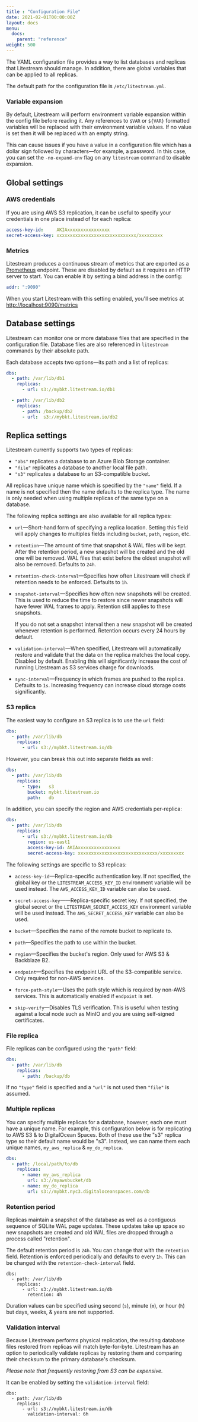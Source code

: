 ```yaml
---
title : "Configuration File"
date: 2021-02-01T00:00:00Z
layout: docs
menu:
  docs:
    parent: "reference"
weight: 500
---
```


The YAML configuration file provides a way to list databases and replicas that
Litestream should manage. In addition, there are global variables that can be
applied to all replicas.

The default path for the configuration file is `/etc/litestream.yml`.

### Variable expansion

By default, Litestream will perform environment variable expansion within the
config file before reading it. Any references to `$VAR` or `${VAR}` formatted
variables will be replaced with their environment variable values. If no value
is set then it will be replaced with an empty string.

This can cause issues if you have a value in a configuration file which has a
dollar sign followed by characters—for example, a password. In this case, you
can set the `-no-expand-env` flag on any `litestream` command to disable
expansion.


## Global settings

### AWS credentials

If you are using AWS S3 replication, it can be useful to specify your
credentials in one place instead of for each replica:

```yaml
access-key-id:     AKIAxxxxxxxxxxxxxxxx
secret-access-key: xxxxxxxxxxxxxxxxxxxxxxxxxxxxxx/xxxxxxxxx
```


### Metrics

Litestream produces a continuous stream of metrics that are exported as a
[Prometheus](https://prometheus.io/) endpoint. These are disabled by default
as it requires an HTTP server to start. You can enable it by setting a bind
address in the config:

```yaml
addr: ":9090"
```

When you start Litestream with this setting enabled, you'll see metrics at
[http://localhost:9090/metrics](http://localhost:9090/metrics)



## Database settings

Litestream can monitor one or more database files that are specified in the
configuration file. Database files are also referenced in `litestream` commands
by their absolute path.

Each database accepts two options—its path and a list of replicas:

```yaml
dbs:
  - path: /var/lib/db1
    replicas:
      - url: s3://mybkt.litestream.io/db1

  - path: /var/lib/db2
    replicas:
      - path: /backup/db2
      - url:  s3://mybkt.litestream.io/db2
```


## Replica settings

Litestream currently supports two types of replicas:

- `"abs"` replicates a database to an Azure Blob Storage container.
- `"file"` replicates a database to another local file path.
- `"s3"` replicates a database to an S3-compatible bucket.

All replicas have unique name which is specified by the `"name"` field. If a
name is not specified then the name defaults to the replica type. The name is
only needed when using multiple replicas of the same type on a database.

The following replica settings are also available for all replica types:

- `url`—Short-hand form of specifying a replica location. Setting this field
  will apply changes to multiples fields including `bucket`, `path`, `region`, etc.

- `retention`—The amount of time that snapshot & WAL files will be kept. After
  the retention period, a new snapshot will be created and the old one will be
  removed. WAL files that exist before the oldest snapshot will also be removed.
  Defaults to `24h`.

- `retention-check-interval`—Specifies how often Litestream will check if
  retention needs to be enforced. Defaults to `1h`.

- `snapshot-interval`—Specifies how often new snapshots will be created. This is
  used to reduce the time to restore since newer snapshots will have fewer WAL
  frames to apply. Retention still applies to these snapshots.

  If you do not set a snapshot interval then a new snapshot will be created
  whenever retention is performed. Retention occurs every 24 hours by default.


- `validation-interval`—When specified, Litestream will automatically restore
  and validate that the data on the replica matches the local copy. Disabled by
  default. Enabling this will significantly increase the cost of running
  Litestream as S3 services charge for downloads.

- `sync-interval`—Frequency in which frames are pushed to the replica. Defaults
  to `1s`. Increasing frequency can increase cloud storage costs significantly.


### S3 replica

The easiest way to configure an S3 replica is to use the `url` field:

```yaml
dbs:
  - path: /var/lib/db
    replicas:
      - url: s3://mybkt.litestream.io/db
```

However, you can break this out into separate fields as well:

```yaml
dbs:
  - path: /var/lib/db
    replicas:
      - type:   s3
        bucket: mybkt.litestream.io
        path:   db
```

In addition, you can specify the region and AWS credentials per-replica:

```yaml
dbs:
  - path: /var/lib/db
    replicas:
      - url: s3://mybkt.litestream.io/db
        region: us-east1
        access-key-id: AKIAxxxxxxxxxxxxxxxx
        secret-access-key: xxxxxxxxxxxxxxxxxxxxxxxxxxxxxx/xxxxxxxxx
```

The following settings are specific to S3 replicas:

- `access-key-id`—Replica-specific authentication key. If not specified, the
  global key or the `LITESTREAM_ACCESS_KEY_ID` environment variable will be used
  instead. The `AWS_ACCESS_KEY_ID` variable can also be used.

- `secret-access-key`——Replica-specific secret key. If not specified, the global
  secret or the `LITESTREAM_SECRET_ACCESS_KEY` environment variable will be used
  instead. The `AWS_SECRET_ACCESS_KEY` variable can also be used.

- `bucket`—Specifies the name of the remote bucket to replicate to.

- `path`—Specifies the path to use within the bucket.

- `region`—Specifies the bucket's region. Only used for AWS S3 & Backblaze B2.

- `endpoint`—Specifies the endpoint URL of the S3-compatible service. Only
  required for non-AWS services.

- `force-path-style`—Uses the path style which is required by non-AWS services.
  This is automatically enabled if `endpoint` is set.

- `skip-verify`—Disables TLS verification. This is useful when testing against
  a local node such as MinIO and you are using self-signed certificates.


### File replica

File replicas can be configured using the `"path"` field:

```yaml
dbs:
  - path: /var/lib/db
    replicas:
      - path: /backup/db
```

If no `"type"` field is specified and a `"url"` is not used then `"file"` is
assumed.


### Multiple replicas

You can specify multiple replicas for a database, however, each one must have
a unique name. For example, this configuration below is for replicating to
AWS S3 & to DigitalOcean Spaces. Both of these use the "s3" replica type so
their default name would be "s3". Instead, we can name them each unique names,
`my_aws_replica` & `my_do_replica`.

```yaml
dbs:
  - path: /local/path/to/db
    replicas:
      - name: my_aws_replica
        url: s3://myawsbucket/db
      - name: my_do_replica
        url: s3://mybkt.nyc3.digitaloceanspaces.com/db
```


### Retention period

Replicas maintain a snapshot of the database as well as a contiguous sequence of
SQLite WAL page updates. These updates take up space so new snapshots are
created and old WAL files are dropped through a process called "retention".

The default retention period is `24h`. You can change that with the `retention`
field. Retention is enforced periodically and defaults to every `1h`. This can
be changed with the `retention-check-interval` field.

```
dbs:
  - path: /var/lib/db
    replicas:
      - url: s3://mybkt.litestream.io/db
        retention: 4h
```

Duration values can be specified using second (`s`), minute (`m`), or hour (`h`)
but days, weeks, & years are not supported.


### Validation interval

Because Litestream performs physical replication, the resulting database files
restored from replicas will match byte-for-byte. Litestream has an option to
periodically validate replicas by restoring them and comparing their checksum
to the primary database's checksum.

_Please note that frequently restoring from S3 can be expensive._

It can be enabled by setting the `validation-interval` field:

```
dbs:
  - path: /var/lib/db
    replicas:
      - url: s3://mybkt.litestream.io/db
        validation-interval: 6h
```


